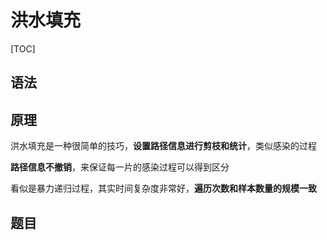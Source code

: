 # 洪水填充

[TOC]

## 语法

## 原理

洪水填充是一种很简单的技巧，**设置路径信息进行剪枝和统计**，类似感染的过程

**路径信息不撤销**，来保证每一片的感染过程可以得到区分

看似是暴力递归过程，其实时间复杂度非常好，**遍历次数和样本数量的规模一致**

## 题目